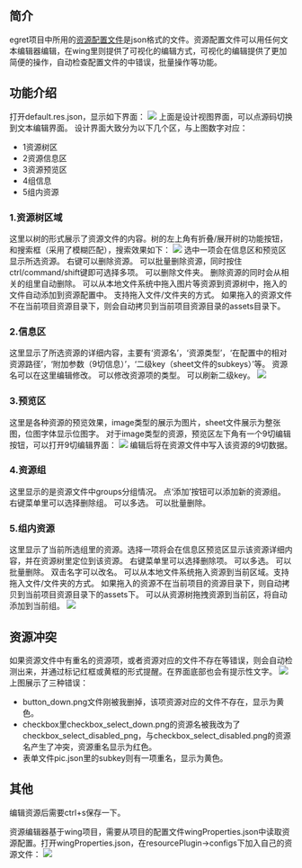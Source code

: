 
## 简介
egret项目中所用的[资源配置文件](../../../extension/RES/loadConfig/README.md)是json格式的文件。资源配置文件可以用任何文本编辑器编辑，在wing里则提供了可视化的编辑方式，可视化的编辑提供了更加简便的操作，自动检查配置文件的中错误，批量操作等功能。

## 功能介绍
打开default.res.json，显示如下界面：
![](573aff051fd8b.png)
上面是设计视图界面，可以点源码切换到文本编辑界面。
设计界面大致分为以下几个区，与上图数字对应：
* 1资源树区
* 2资源信息区
* 3资源预览区
* 4组信息
* 5组内资源

### **1.资源树区域**
这里以树的形式展示了资源文件的内容。树的左上角有折叠/展开树的功能按钮，和搜索框（采用了模糊匹配），搜索效果如下：
![](573aff052f86f.png)
选中一项会在信息区和预览区显示所选资源。
右键可以删除资源。
可以批量删除资源，同时按住ctrl/command/shift键即可选择多项。 
可以删除文件夹。
删除资源的同时会从相关的组里自动删除。
可以从本地文件系统中拖入图片等资源到资源树中，拖入的文件自动添加到资源配置中。
支持拖入文件/文件夹的方式。
如果拖入的资源文件不在当前项目资源目录下，则会自动拷贝到当前项目资源目录的assets目录下。
### **2.信息区**
这里显示了所选资源的详细内容，主要有‘资源名’，‘资源类型’，‘在配置中的相对资源路径’，‘附加参数（9切信息）’，‘二级key（sheet文件的subkeys）’等。
资源名可以在这里编辑修改。
可以修改资源项的类型。
可以刷新二级key。
![](573aff053f842.png)

### **3.预览区**
这里是各种资源的预览效果，image类型的展示为图片，sheet文件展示为整张图，位图字体显示位图字。
对于image类型的资源，预览区左下角有一个9切编辑按钮，可以打开9切编辑界面：
![](573aff0550dae.png)
编辑后将在资源文件中写入该资源的9切数据。
### **4.资源组**
这里显示的是资源文件中groups分组情况。
点‘添加’按钮可以添加新的资源组。
右键菜单里可以选择删除组。
可以多选。
可以批量删除。
### **5.组内资源**
这里显示了当前所选组里的资源。选择一项将会在信息区预览区显示该资源详细内容，并在资源树里定位到该资源。
右键菜单里可以选择删除项。
可以多选。
可以批量删除。
双击名字可以改名。
可以从本地文件系统拖入资源到当前区域。支持拖入文件/文件夹的方式。
如果拖入的资源不在当前项目的资源目录下，则自动拷贝到当前项目资源目录下的assets下。
可以从资源树拖拽资源到当前区，将自动添加到当前组。
![](573aff04e00c9.gif)

## 资源冲突
如果资源文件中有重名的资源项，或者资源对应的文件不存在等错误，则会自动检测出来，并通过标记红框或黄框的形式提醒。在界面底部也会有提示性文字。
![](573aff0564a44.png)
上图展示了三种错误：
* button_down.png文件刚被我删掉，该项资源对应的文件不存在，显示为黄色。
* checkbox里checkbox_select_down.png的资源名被我改为了checkbox_select_disabled_png，与checkbox_select_disabled.png的资源名产生了冲突，资源重名显示为红色。
* 表单文件pic.json里的subkey则有一项重名，显示为黄色。
## 其他
编辑资源后需要ctrl+s保存一下。

资源编辑器基于wing项目，需要从项目的配置文件wingProperties.json中读取资源配置。打开wingProperties.json，在resourcePlugin->configs下加入自己的资源文件：
![](573aff0506c43.png)

